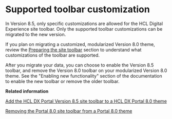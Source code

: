 # Supported toolbar customization

In Version 8.5, only specific customizations are allowed for the HCL Digital Experience site toolbar. Only the supported toolbar customizations can be migrated to the new version.

If you plan on migrating a customized, modularized Version 8.0 theme, review the [Preparing the site toolbar](../dev-theme/themeopt_themeshelf.md) section to understand what customizations of the toolbar are supported.

After you migrate your data, you can choose to enable the Version 8.5 toolbar, and remove the Version 8.0 toolbar on your modularized Version 8.0 theme. See the "Enabling new functionality" section of the documentation to enable the new toolbar or remove the older toolbar.


**Related information**  


[Add the HCL DX Portal Version 8.5 site toolbar to a HCL DX Portal 8.0 theme](../dev-theme/themeopt_cust_toolbar_theme_mig.md)

[Removing the Portal 8.0 site toolbar from a Portal 8.0 theme](../dev-theme/themeopt_cust_toolbar_remove.md)

